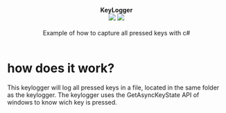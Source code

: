 <p align="center">
  <b>KeyLogger</b>
  <br/>
  <img src="https://img.shields.io/badge/License-WTFPL-blue.svg">
  <img src="https://img.shields.io/badge/version-1.0.0-blue.svg">
  <br/>
  <br/>
  <a>Example of how to capture all pressed keys with c#<a/>
  <br/><br/>
</p>
  
# how does it work?
This keylogger will log all pressed keys in a file, located in the same folder as the keylogger.
The keylogger uses the GetAsyncKeyState API of windows to know wich key is pressed.
